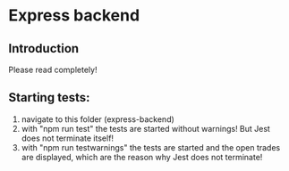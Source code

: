 # Express backend

## Introduction

Please read completely!

## Starting tests:

1. navigate to this folder (express-backend)<br />
2. with "npm run test" the tests are started without warnings! But Jest does not terminate itself!<br />
3. with "npm run testwarnings" the tests are started and the open trades are displayed, which are the reason why Jest does not terminate!
